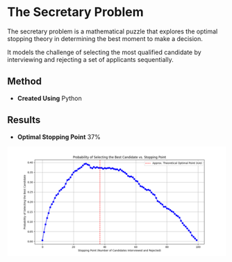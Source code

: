 # The Secretary Problem
The secretary problem is a mathematical puzzle that explores the optimal stopping theory in determining the best moment to make a decision. 

It models the challenge of selecting the most qualified candidate by interviewing and rejecting a set of applicants sequentially.

## Method
* **Created Using** Python

## Results
* **Optimal Stopping Point** 37%

![alt text](https://github.com/monacosc1/secretary-problem/blob/master/images/secretary_problem_simulation_graph.png) 